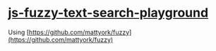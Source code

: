 [js-fuzzy-text-search-playground](https://dirkarnez.github.io/js-fuzzy-text-search-playground/)
===============================================================================================
Using [https://github.com/mattyork/fuzzy](https://github.com/mattyork/fuzzy)
